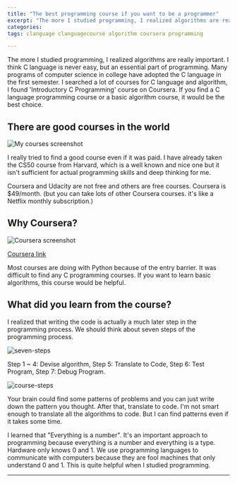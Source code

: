 ```yaml
---
title: "The best programming course if you want to be a programmer"
excerpt: "The more I studied programming, I realized algorithms are really important. I think C language is never easy but essential part of programming."
categories:
tags: clanguage clanguagecourse algorithm coursera programming 

---
```


The more I studied programming, I realized algorithms are really important. I think C language is never easy, but an essential part of programming. Many programs of computer science in college have adopted the C language in the first semester. I searched a lot of courses for C language and algorithm, I found 'Introductory C Programming' course on Coursera.
If you find a C language programming course or a basic algorithm course, it would be the best choice.

## There are good courses in the world

![My courses screenshot](https://user-images.githubusercontent.com/26542114/174054818-55494f1a-3583-40c1-9820-b1ccf841f859.png)

I really tried to find a good course even if it was paid.
I have already taken the CS50 course from Harvard, which is a well known and nice one but it isn't sufficient for actual programming skills and deep thinking for me.

Coursera and Udacity are not free and others are free courses. Coursera is $49/month. (but you can take lots of other Coursera courses. it's like a Netflix monthly subscription.)

## Why Coursera?

![Coursera screenshot](https://user-images.githubusercontent.com/26542114/174055009-c1f11196-9049-4b14-b9a0-8efa6e38ac3d.png)

[Coursera link](https://www.coursera.org/specializations/c-programming?)

Most courses are doing with Python because of the entry barrier. It was difficult to find any C programming courses. If you want to learn basic algorithms, this course would be helpful. 


## What did you learn from the course?

I realized that writing the code is actually a much later step in the programming process. We should think about seven steps of the programming process.

![seven-steps](https://user-images.githubusercontent.com/26542114/174063257-6b49e171-3a70-407c-a5c3-dbb8eb1bb93d.png)

Step 1 ~ 4: Devise algorithm, Step 5: Translate to Code, Step 6: Test Program, Step 7: Debug Program.


![course-steps](https://user-images.githubusercontent.com/26542114/174063491-05738eab-75bc-4ba8-88cf-15770186e2c2.png)

Your brain could find some patterns of problems and you can just write down the pattern you thought. After that, translate to code.
I'm not smart enough to translate all the algorithms to code. But I can find patterns even if it takes some time. 

I learned that "Everything is a number". It's an important approach to programming because everything is a number and everything is a type. Hardware only knows 0 and 1. We use programming languages to communicate with computers because they are fool machines that only understand 0 and 1. This is quite helpful when I studied programming. 

---

